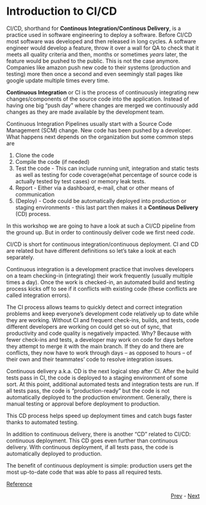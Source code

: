 # Introduction to CI/CD
CI/CD, shorthand for **Continous Integration/Continous Delivery**, is a practice used in software engineering to deploy a software. Before CI/CD most software was developed and then released in long cycles. A software engineer would develop a feature, throw it over a wall for QA to check that it meets all quality criteria and then, months or sometimes *years* later, the feature would be pushed to the public. This is not the case anymore. Companies like amazon push new code to their systems (production and testing) more then once a second and even seemingly stall pages like google update multiple times every time. 

**Continuous Integration** or CI is the process of continuously integrating new changes/components of the source code into the application. Instead of having one big “push day” where changes are merged we continuously add changes as they are made available by the development team.

Continuous Integration Pipelines usually start with a Source Code Management (SCM) change. New code has been pushed by a developer. What happens next depends on the organization but some common steps are

  1. Clone the code
  2. Compile the code (if needed)
  3. Test the code - This can include running unit, integration and static tests as well as testing for code coverage(what percentage of source code is actually tested by test cases) or memory leak tests.
  4. Report - Either via a dashboard, e-mail, chat or other means of communication
  5. (Deploy) - Code could be automatically deployed into production or staging environments - this last part then makes it a **Continous Delivery** (CD) process.

In this workshop we are going to have a look at such a CI/CD pipeline from the ground up. But in order to continously deliver code we first need *code*.

CI/CD is short for continuous integration/continuous deployment. CI and CD are related but have different definitions so let’s take a look at each separately.

Continuous integration is a development practice that involves developers on a team checking-in (integrating) their work frequently (usually multiple times a day). Once the work is checked-in, an automated build and testing process kicks off to see if it conflicts with existing code (these conflicts are called integration errors).

The CI process allows teams to quickly detect and correct integration problems and keep everyone’s development code relatively up to date while they are working. Without CI and frequent check-ins, builds, and tests, code different developers are working on could get so out of sync, that productivity and code quality is negatively impacted. Why? Because with fewer check-ins and tests, a developer may work on code for days before they attempt to merge it with the main branch. If they do and there are conflicts, they now have to work through days – as opposed to hours – of their own and their teammates’ code to resolve integration issues.

Continuous delivery a.k.a. CD is the next logical step after CI. After the build tests pass in CI, the code is deployed to a staging environment of some sort. At this point, additional automated tests and integration tests are run. If all tests pass, the code is “production-ready” but the code is not automatically deployed to the production environment. Generally, there is manual testing or approval before deployment to production.

This CD process helps speed up deployment times and catch bugs faster thanks to automated testing.

In addition to continuous delivery, there is another “CD” related to CI/CD: continuous deployment. This CD goes even further than continuous delivery. With continuous deployment, if all tests pass, the code is automatically deployed to production.

The benefit of continuous deployment is simple: production users get the most up-to-date code that was able to pass all required tests.

[Reference](https://jfrog.com/knowledge-base/an-introduction-to-devops-and-ci-cd/)

<div align="right">
   
   [Prev](00_pre-req.md) - [Next](02_intro-to-code.md)
</div>
